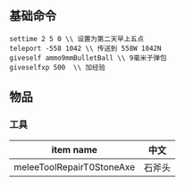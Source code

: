 ## 基础命令

```
settime 2 5 0 \\ 设置为第二天早上五点
teleport -558 1042 \\ 传送到 558W 1042N
giveself ammo9mmBulletBall \\ 9毫米子弹包 
giveselfxp 500  \\ 加经验
```

## 物品

### 工具

|         item name        |     中文     |
| ---                      |      ---     |
|meleeToolRepairT0StoneAxe |    石斧头     |
